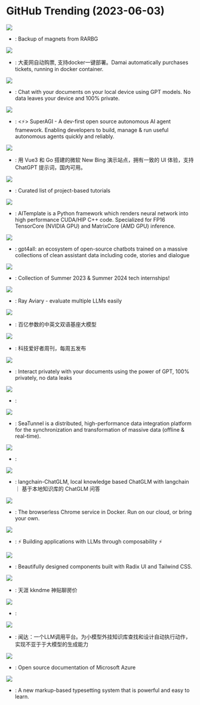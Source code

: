 # GitHub Trending (2023-06-03)

![](https://img.shields.io/badge/Python-New%20562-green?style=flat-square&logo=appveyor)
- [](https://github.comundefined): Backup of magnets from RARBG

![](https://img.shields.io/badge/Rust-New%20301-green?style=flat-square&logo=appveyor)
- [](https://github.comundefined): 大麦网自动购票, 支持docker一键部署。Damai automatically purchases tickets, running in docker container.

![](https://img.shields.io/badge/Python-New%201-green?style=flat-square&logo=appveyor)
- [](https://github.comundefined): Chat with your documents on your local device using GPT models. No data leaves your device and 100% private.

![](https://img.shields.io/badge/Python-New%20449-green?style=flat-square&logo=appveyor)
- [](https://github.comundefined): <⚡️> SuperAGI - A dev-first open source autonomous AI agent framework. Enabling developers to build, manage & run useful autonomous agents quickly and reliably.

![](https://img.shields.io/badge/HTML-New%20203-green?style=flat-square&logo=appveyor)
- [](https://github.comundefined): 用 Vue3 和 Go 搭建的微软 New Bing 演示站点，拥有一致的 UI 体验，支持 ChatGPT 提示词，国内可用。

![](https://img.shields.io/badge/none-New%20407-green?style=flat-square&logo=appveyor)
- [](https://github.comundefined): Curated list of project-based tutorials

![](https://img.shields.io/badge/Python-New%20356-green?style=flat-square&logo=appveyor)
- [](https://github.comundefined): AITemplate is a Python framework which renders neural network into high performance CUDA/HIP C++ code. Specialized for FP16 TensorCore (NVIDIA GPU) and MatrixCore (AMD GPU) inference.

![](https://img.shields.io/badge/C%2B%2B-New%20234-green?style=flat-square&logo=appveyor)
- [](https://github.comundefined): gpt4all: an ecosystem of open-source chatbots trained on a massive collections of clean assistant data including code, stories and dialogue

![](https://img.shields.io/badge/Python-New%2087-green?style=flat-square&logo=appveyor)
- [](https://github.comundefined): Collection of Summer 2023 & Summer 2024 tech internships!

![](https://img.shields.io/badge/Python-New%2012-green?style=flat-square&logo=appveyor)
- [](https://github.comundefined): Ray Aviary - evaluate multiple LLMs easily

![](https://img.shields.io/badge/Python-New%2038-green?style=flat-square&logo=appveyor)
- [](https://github.comundefined): 百亿参数的中英文双语基座大模型

![](https://img.shields.io/badge/none-New%2016-green?style=flat-square&logo=appveyor)
- [](https://github.comundefined): 科技爱好者周刊，每周五发布

![](https://img.shields.io/badge/Python-New%20456-green?style=flat-square&logo=appveyor)
- [](https://github.comundefined): Interact privately with your documents using the power of GPT, 100% privately, no data leaks

![](https://img.shields.io/badge/Python-New%2022-green?style=flat-square&logo=appveyor)
- [](https://github.comundefined): 

![](https://img.shields.io/badge/Java-New%20278-green?style=flat-square&logo=appveyor)
- [](https://github.comundefined): SeaTunnel is a distributed, high-performance data integration platform for the synchronization and transformation of massive data (offline & real-time).

![](https://img.shields.io/badge/none-New%2016-green?style=flat-square&logo=appveyor)
- [](https://github.comundefined): 

![](https://img.shields.io/badge/Python-New%20114-green?style=flat-square&logo=appveyor)
- [](https://github.comundefined): langchain-ChatGLM, local knowledge based ChatGLM with langchain ｜ 基于本地知识库的 ChatGLM 问答

![](https://img.shields.io/badge/TypeScript-New%202-green?style=flat-square&logo=appveyor)
- [](https://github.comundefined): The browserless Chrome service in Docker. Run on our cloud, or bring your own.

![](https://img.shields.io/badge/Python-New%20264-green?style=flat-square&logo=appveyor)
- [](https://github.comundefined): ⚡ Building applications with LLMs through composability ⚡

![](https://img.shields.io/badge/TypeScript-New%20273-green?style=flat-square&logo=appveyor)
- [](https://github.comundefined): Beautifully designed components built with Radix UI and Tailwind CSS.

![](https://img.shields.io/badge/none-New%2060-green?style=flat-square&logo=appveyor)
- [](https://github.comundefined): 天涯 kkndme 神贴聊房价

![](https://img.shields.io/badge/Python-New%208-green?style=flat-square&logo=appveyor)
- [](https://github.comundefined): 

![](https://img.shields.io/badge/JavaScript-New%2021-green?style=flat-square&logo=appveyor)
- [](https://github.comundefined): 闻达：一个LLM调用平台。为小模型外挂知识库查找和设计自动执行动作，实现不亚于于大模型的生成能力

![](https://img.shields.io/badge/Markdown-New%2035-green?style=flat-square&logo=appveyor)
- [](https://github.comundefined): Open source documentation of Microsoft Azure

![](https://img.shields.io/badge/Rust-New%2074-green?style=flat-square&logo=appveyor)
- [](https://github.comundefined): A new markup-based typesetting system that is powerful and easy to learn.

